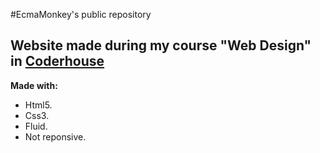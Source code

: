 #EcmaMonkey's public repository
## Website made during my course "Web Design" in <a href="https://www.coderhouse.com/" targe="-blank">Coderhouse</a>

**Made with:**
- Html5.
- Css3.
- Fluid.
- Not reponsive.
